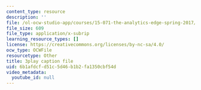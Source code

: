 ```yaml
---
content_type: resource
description: ''
file: /ol-ocw-studio-app/courses/15-071-the-analytics-edge-spring-2017/6b1afdcfd51c5d46b1b2fa1350cbf54d_VKFwl-T7Hs0.vtt
file_size: 609
file_type: application/x-subrip
learning_resource_types: []
license: https://creativecommons.org/licenses/by-nc-sa/4.0/
ocw_type: OCWFile
resourcetype: Other
title: 3play caption file
uid: 6b1afdcf-d51c-5d46-b1b2-fa1350cbf54d
video_metadata:
  youtube_id: null
---
```

